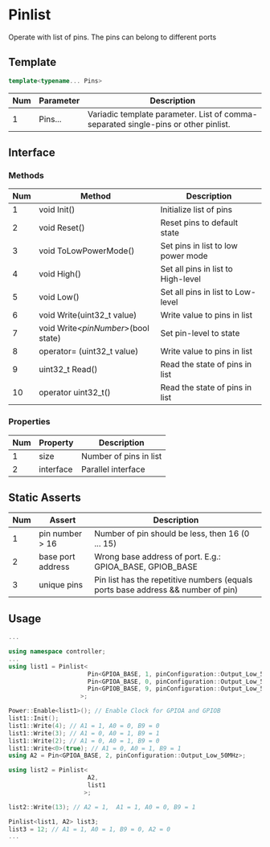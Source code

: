 # Pinlist
Operate with list of pins. The pins can belong to different ports

## Template

```c++
template<typename... Pins>
```

|Num | Parameter    | Description                                                                                   |
| -  | ------------ | --------------------------------------------------------------------------------------------- |
| 1  | Pins...      | Variadic template parameter. List of comma-separated single-pins or other pinlist.            |


## Interface

### Methods

|Num | Method                                            | Description                                               |
| -  | ------------------------------------------------- | --------------------------------------------------------- |
| 1  | void Init()                                       | Initialize list of pins                                   |
| 2  | void Reset()                                      | Reset pins to default state                               |
| 3  | void ToLowPowerMode()                             | Set pins in list to low power mode                        |
| 4  | void High()                                       | Set all pins in list to High-level                        |
| 5  | void Low()                                        | Set all pins in list to Low-level                         |
| 6  | void Write(uint32_t value)                        | Write value to pins in list                               |
| 7  | void Write<*pinNumber*>(bool state)                 | Set pin-level to state                                    |
| 8  | operator= (uint32_t value)                        | Write value to pins in list                               |
| 9  | uint32_t Read()                                   | Read the state of pins in list                            |
| 10 | operator uint32_t()                               | Read the state of pins in list                            |

### Properties

|Num | Property     | Description                                               |
| -  | ------------ | --------------------------------------------------------- |
| 1  | size         | Number of pins in list                                    |
| 2  | interface    | Parallel interface                                        |


## Static Asserts

|Num | Assert            | Description                                                                      |
| -  | ----------------- | -------------------------------------------------------------------------------- |
| 1  | pin number > 16   | Number of pin should be less, then 16 (0 ... 15)                                 |
| 2  | base port address | Wrong base address of port. E.g.: GPIOA_BASE, GPIOB_BASE                         |
| 3  | unique pins       | Pin list has the repetitive numbers (equals ports base address && number of pin) |

## Usage

```cpp
...

using namespace controller;
...
using list1 = Pinlist<
                      Pin<GPIOA_BASE, 1, pinConfiguration::Output_Low_50MHz>, //A1
                      Pin<GPIOA_BASE, 0, pinConfiguration::Output_Low_50MHz>, //A0
                      Pin<GPIOB_BASE, 9, pinConfiguration::Output_Low_50MHz>  //B9
                    >;

Power::Enable<list1>(); // Enable Clock for GPIOA and GPIOB
list1::Init();
list1::Write(4); // A1 = 1, A0 = 0, B9 = 0
list1::Write(3); // A1 = 0, A0 = 1, B9 = 1
list1::Write(2); // A1 = 0, A0 = 1, B9 = 0
list1::Write<0>(true); // A1 = 0, A0 = 1, B9 = 1
using A2 = Pin<GPIOA_BASE, 2, pinConfiguration::Output_Low_50MHz>;

using list2 = Pinlist<
                      A2,
                      list1
                     >;

list2::Write(13); // A2 = 1,  A1 = 1, A0 = 0, B9 = 1

Pinlist<list1, A2> list3;
list3 = 12; // A1 = 1, A0 = 1, B9 = 0, A2 = 0
...
```